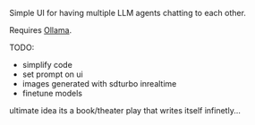 Simple UI for having multiple LLM agents chatting to each other.

Requires [Ollama](https://ollama.com/).



TODO:
- simplify code
- set prompt on ui
- images generated with sdturbo inrealtime
- finetune models

ultimate idea its a book/theater play that writes itself infinetly...
